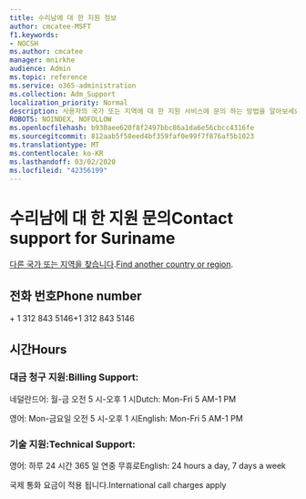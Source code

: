 ```yaml
---
title: 수리남에 대 한 지원 정보
author: cmcatee-MSFT
f1.keywords:
- NOCSH
ms.author: cmcatee
manager: mnirkhe
audience: Admin
ms.topic: reference
ms.service: o365-administration
ms.collection: Adm_Support
localization_priority: Normal
description: 사용자의 국가 또는 지역에 대 한 지원 서비스에 문의 하는 방법을 알아보세요.
ROBOTS: NOINDEX, NOFOLLOW
ms.openlocfilehash: b930aee620f8f2497bbc86a1da6e56cbcc4316fe
ms.sourcegitcommit: 812aab5f58eed4bf359faf0e99f7f876af5b1023
ms.translationtype: MT
ms.contentlocale: ko-KR
ms.lasthandoff: 03/02/2020
ms.locfileid: "42356199"
---
```

# <a name="contact-support-for-suriname"></a><span data-ttu-id="bac7c-103">수리남에 대 한 지원 문의</span><span class="sxs-lookup"><span data-stu-id="bac7c-103">Contact support for Suriname</span></span>

<span data-ttu-id="bac7c-104">[다른 국가 또는 지역을 찾습니다](../contact-support-for-business-products.md).</span><span class="sxs-lookup"><span data-stu-id="bac7c-104">[Find another country or region](../contact-support-for-business-products.md).</span></span>

## <a name="phone-number"></a><span data-ttu-id="bac7c-105">전화 번호</span><span class="sxs-lookup"><span data-stu-id="bac7c-105">Phone number</span></span>
<span data-ttu-id="bac7c-106">+ 1 312 843 5146</span><span class="sxs-lookup"><span data-stu-id="bac7c-106">+1 312 843 5146</span></span>

## <a name="hours"></a><span data-ttu-id="bac7c-107">시간</span><span class="sxs-lookup"><span data-stu-id="bac7c-107">Hours</span></span>
### <a name="billing-support"></a><span data-ttu-id="bac7c-108">대금 청구 지원:</span><span class="sxs-lookup"><span data-stu-id="bac7c-108">Billing Support:</span></span>

<span data-ttu-id="bac7c-109">네덜란드어: 월-금 오전 5 시-오후 1 시</span><span class="sxs-lookup"><span data-stu-id="bac7c-109">Dutch: Mon-Fri 5 AM-1 PM</span></span>

<span data-ttu-id="bac7c-110">영어: Mon-금요일 오전 5 시-오후 1 시</span><span class="sxs-lookup"><span data-stu-id="bac7c-110">English: Mon-Fri 5 AM-1 PM</span></span>

### <a name="technical-support"></a><span data-ttu-id="bac7c-111">기술 지원:</span><span class="sxs-lookup"><span data-stu-id="bac7c-111">Technical Support:</span></span>

<span data-ttu-id="bac7c-112">영어: 하루 24 시간 365 일 연중 무휴로</span><span class="sxs-lookup"><span data-stu-id="bac7c-112">English: 24 hours a day, 7 days a week</span></span>

<span data-ttu-id="bac7c-113">국제 통화 요금이 적용 됩니다.</span><span class="sxs-lookup"><span data-stu-id="bac7c-113">International call charges apply</span></span>
